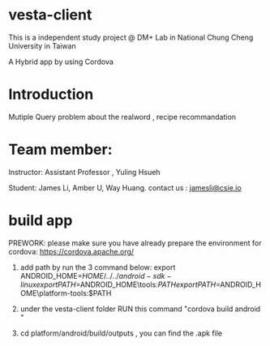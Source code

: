 # vesta-client
This is a independent study project @ DM+ Lab in National Chung Cheng University  in Taiwan

A Hybrid app by using Cordova
# Introduction
Mutiple Query problem about the realword , recipe recommandation

# Team member:
Instructor: Assistant Professor , Yuling Hsueh 

Student: James Li, Amber U, Way Huang. contact us : jamesli@csie.io

# build app
PREWORK: please make sure you have already prepare the environment for cordova: https://cordova.apache.org/
1. add path by run the 3 command below:
    export ANDROID_HOME=$HOME/../../android-sdk-linux 
    export PATH=$ANDROID_HOME\tools:$PATH 
    export PATH=$ANDROID_HOME\platform-tools:$PATH 
    
2. under the vesta-client folder RUN this command "cordova build android "

3. cd platform/android/build/outputs , you can find the .apk file
